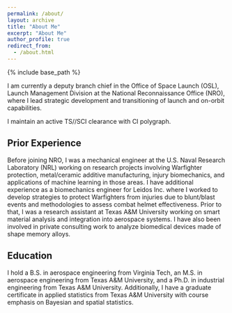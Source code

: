 ```yaml
---
permalink: /about/
layout: archive
title: "About Me"
excerpt: "About Me"
author_profile: true
redirect_from: 
  - /about.html
---
```


{% include base_path %}

I am currently a deputy branch chief in the Office of Space Launch (OSL), Launch Management Division at the National Reconnaissance Office (NRO), where I lead strategic development and transitioning of launch and on-orbit capabilities.

I maintain an active TS//SCI clearance with CI polygraph. 

Prior Experience
------
Before joining NRO, I was a mechanical engineer at the U.S. Naval Research Laboratory (NRL) working on research projects involving Warfighter protection, metal/ceramic additive manufacturing, injury biomechanics, and applications of machine learning in those areas. I have additional experience as a biomechanics engineer for Leidos Inc. where I worked to develop strategies to protect Warfighters from injuries due to blunt/blast events and methodologies to assess combat helmet effectiveness. Prior to that, I was a research assistant at Texas A&amp;M University working on smart material analysis and integration into aerospace systems. I have also been involved in private consulting work to analyze biomedical devices made of shape memory alloys.

Education
------
I hold a B.S. in aerospace engineering from Virginia Tech, an M.S. in aerospace engineering from Texas A&amp;M University, and a Ph.D. in industrial engineering from Texas A&amp;M University. Additionally, I have a graduate certificate in applied statistics from Texas A&amp;M University with course emphasis on Bayesian and spatial statistics.
